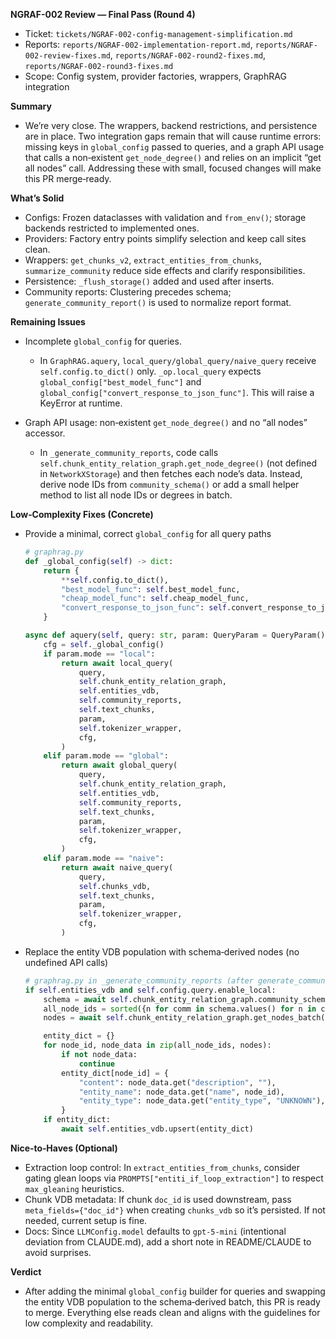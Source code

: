 **NGRAF-002 Review — Final Pass (Round 4)**

- Ticket: `tickets/NGRAF-002-config-management-simplification.md`
- Reports: `reports/NGRAF-002-implementation-report.md`, `reports/NGRAF-002-review-fixes.md`, `reports/NGRAF-002-round2-fixes.md`, `reports/NGRAF-002-round3-fixes.md`
- Scope: Config system, provider factories, wrappers, GraphRAG integration

**Summary**

- We’re very close. The wrappers, backend restrictions, and persistence are in place. Two integration gaps remain that will cause runtime errors: missing keys in `global_config` passed to queries, and a graph API usage that calls a non‑existent `get_node_degree()` and relies on an implicit “get all nodes” call. Addressing these with small, focused changes will make this PR merge‑ready.

**What’s Solid**

- Configs: Frozen dataclasses with validation and `from_env()`; storage backends restricted to implemented ones.
- Providers: Factory entry points simplify selection and keep call sites clean.
- Wrappers: `get_chunks_v2`, `extract_entities_from_chunks`, `summarize_community` reduce side effects and clarify responsibilities.
- Persistence: `_flush_storage()` added and used after inserts.
- Community reports: Clustering precedes schema; `generate_community_report()` is used to normalize report format.

**Remaining Issues**

- Incomplete `global_config` for queries.
  - In `GraphRAG.aquery`, `local_query/global_query/naive_query` receive `self.config.to_dict()` only. `_op.local_query` expects `global_config["best_model_func"]` and `global_config["convert_response_to_json_func"]`. This will raise a KeyError at runtime.

- Graph API usage: non‑existent `get_node_degree()` and no “all nodes” accessor.
  - In `_generate_community_reports`, code calls `self.chunk_entity_relation_graph.get_node_degree()` (not defined in `NetworkXStorage`) and then fetches each node’s data. Instead, derive node IDs from `community_schema()` or add a small helper method to list all node IDs or degrees in batch.

**Low‑Complexity Fixes (Concrete)**

- Provide a minimal, correct `global_config` for all query paths
  ```python
  # graphrag.py
  def _global_config(self) -> dict:
      return {
          **self.config.to_dict(),
          "best_model_func": self.best_model_func,
          "cheap_model_func": self.cheap_model_func,
          "convert_response_to_json_func": self.convert_response_to_json_func,
      }

  async def aquery(self, query: str, param: QueryParam = QueryParam()):
      cfg = self._global_config()
      if param.mode == "local":
          return await local_query(
              query,
              self.chunk_entity_relation_graph,
              self.entities_vdb,
              self.community_reports,
              self.text_chunks,
              param,
              self.tokenizer_wrapper,
              cfg,
          )
      elif param.mode == "global":
          return await global_query(
              query,
              self.chunk_entity_relation_graph,
              self.entities_vdb,
              self.community_reports,
              self.text_chunks,
              param,
              self.tokenizer_wrapper,
              cfg,
          )
      elif param.mode == "naive":
          return await naive_query(
              query,
              self.chunks_vdb,
              self.text_chunks,
              param,
              self.tokenizer_wrapper,
              cfg,
          )
  ```

- Replace the entity VDB population with schema‑derived nodes (no undefined API calls)
  ```python
  # graphrag.py in _generate_community_reports (after generate_community_report)
  if self.entities_vdb and self.config.query.enable_local:
      schema = await self.chunk_entity_relation_graph.community_schema()
      all_node_ids = sorted({n for comm in schema.values() for n in comm["nodes"]})
      nodes = await self.chunk_entity_relation_graph.get_nodes_batch(all_node_ids)

      entity_dict = {}
      for node_id, node_data in zip(all_node_ids, nodes):
          if not node_data:
              continue
          entity_dict[node_id] = {
              "content": node_data.get("description", ""),
              "entity_name": node_data.get("name", node_id),
              "entity_type": node_data.get("entity_type", "UNKNOWN"),
          }
      if entity_dict:
          await self.entities_vdb.upsert(entity_dict)
  ```

**Nice‑to‑Haves (Optional)**

- Extraction loop control: In `extract_entities_from_chunks`, consider gating glean loops via `PROMPTS["entiti_if_loop_extraction"]` to respect `max_gleaning` heuristics.
- Chunk VDB metadata: If chunk `doc_id` is used downstream, pass `meta_fields={"doc_id"}` when creating `chunks_vdb` so it’s persisted. If not needed, current setup is fine.
- Docs: Since `LLMConfig.model` defaults to `gpt-5-mini` (intentional deviation from CLAUDE.md), add a short note in README/CLAUDE to avoid surprises.

**Verdict**

- After adding the minimal `global_config` builder for queries and swapping the entity VDB population to the schema‑derived batch, this PR is ready to merge. Everything else reads clean and aligns with the guidelines for low complexity and readability.

